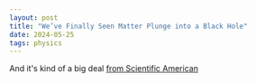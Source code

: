 ```yaml
---
layout: post
title: "We’ve Finally Seen Matter Plunge into a Black Hole"
date: 2024-05-25
tags: physics
---
```


And it's kind of a big deal [from Scientific American](https://www.scientificamerican.com/article/black-holes-mysterious-plunging-region-matches-einsteins-predictions/) 
